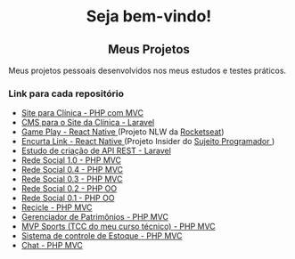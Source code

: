 <h1 align="center">
Seja bem-vindo!
</h1>
<h2 align="center">
Meus Projetos
</h2>

<p>
Meus projetos pessoais desenvolvidos nos meus estudos e testes práticos.
  </p>

  <h3>Link para cada repositório</h3>
  <ul>
  <li>
  <a href="https://github.com/lucasamorimd/projetos/tree/clinicaSite">
  Site para Clínica - PHP com MVC
  </a>
  </li>
  <li>
  <a href="https://github.com/lucasamorimd/projetos/tree/clinicaCMS">
  CMS para o Site da Clínica - Laravel
  </a>
  </li>
  <li>
  <a href="https://github.com/lucasamorimd/projetos/tree/game_play_nlw">
  Game Play - React Native
  </a>
  (Projeto NLW da <a href="https://www.instagram.com/rocketseat_oficial/">Rocketseat</a>)
  </li>
  <li>
  <a href="https://github.com/lucasamorimd/projetos/tree/encurta_link">
  Encurta Link - React Native
  </a> 
   (Projeto Insider do
  <a href="https://instagram.com/sujeitoprogramador">
  Sujeito Programador
  </a>
  )
  </li>
  <li>
  <a href="https://github.com/lucasamorimd/projetos/tree/estudo_criacao_api_laravel">
  Estudo de criação de API REST - Laravel
  </a>
  </li>
  <li>
  <a href="https://github.com/lucasamorimd/projetos/tree/rede_social_1_0">
  Rede Social 1.0 - PHP MVC
  </a>
  </li>
  <li>
  <a href="https://github.com/lucasamorimd/projetos/tree/rede_social_0_4">
  Rede Social 0.4 - PHP MVC
  </a>
  </li>
  <li>
  <a href="https://github.com/lucasamorimd/projetos/tree/rede_social_0_3">
  Rede Social 0.3 - PHP MVC
  </a>
  </li>
  <li>
  <a href="https://github.com/lucasamorimd/projetos/tree/rede_social_0_2">
  Rede Social 0.2 - PHP OO
  </a>
  </li>
  <li>
  <a href="https://github.com/lucasamorimd/projetos/tree/rede_social_0_1">
  Rede Social 0.1 - PHP OO
  </a>
  </li>
  <li>
  <a href="https://github.com/lucasamorimd/projetos/tree/recicle">
  Recicle - PHP MVC
  </a>
  </li>
  <li>
  <a href="https://github.com/lucasamorimd/projetos/tree/gerenciador_de_patrimonios">
  Gerenciador de Patrimônios - PHP MVC
  </a>
  </li>
  <li>
  <a href="https://github.com/lucasamorimd/projetos/tree/MVP_sports">
  MVP Sports (TCC do meu curso técnico) - PHP MVC
  </a>
  </li>
  <li>
  <a href="https://github.com/lucasamorimd/projetos/tree/sistema_estoque">
  Sistema de controle de Estoque - PHP MVC
  </a>
  </li>
  <li>
  <a href="https://github.com/lucasamorimd/projetos/tree/Chat">
  Chat - PHP MVC
  </a>
  </li>
  </ul>
